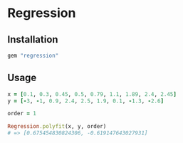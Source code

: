 Regression
=========

## Installation

```bash
gem "regression"
```

## Usage

```ruby
x = [0.1, 0.3, 0.45, 0.5, 0.79, 1.1, 1.89, 2.4, 2.45]
y = [-3, -1, 0.9, 2.4, 2.5, 1.9, 0.1, -1.3, -2.6]

order = 1

Regression.polyfit(x, y, order)
# => [0.675454830824306, -0.619147643027931]
```
